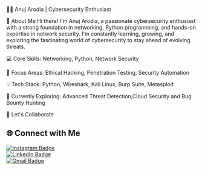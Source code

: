 👨‍💻 Anuj Arodia | Cybersecurity Enthusiast



🌟 About Me
Hi there! I'm Anuj Arodia, a passionate cybersecurity enthusiast with a strong foundation in networking, Python programming, and hands-on expertise in network security. I'm constantly learning, growing, and exploring the fascinating world of cybersecurity to stay ahead of evolving threats.

💻 Core Skills: Networking, Python, Network Security

🔐 Focus Areas: Ethical Hacking, Penetration Testing, Security Automation

💡 Tech Stack: Python, Wireshark, Kali Linux, Burp Suite, Metasploit

🌱 Currently Exploring: Advanced Threat Detection,Cloud Security and Bug Bounty Hunting

🤝 Let's Collaborate

## 🌐 Connect with Me  

[![Instagram Badge](https://img.shields.io/badge/Instagram-E4405F?style=for-the-badge&logo=instagram&logoColor=white)](https://www.instagram.com/anuj.kumar.05/)  
[![LinkedIn Badge](https://img.shields.io/badge/LinkedIn-0A66C2?style=for-the-badge&logo=linkedin&logoColor=white)](https://www.linkedin.com/in/anuj-arodia/)  
[![Gmail Badge](https://img.shields.io/badge/Gmail-D14836?style=for-the-badge&logo=gmail&logoColor=white)](mailto:anujkumar191104@gmail.com)  



